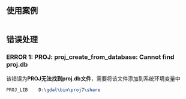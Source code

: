 ## 使用案例

```java

```
## 错误处理

### ERROR 1: PROJ: proj_create_from_database: Cannot find proj.db

该错误为**PROJ无法找到proj.db文件**，需要将该文件添加到系统环境变量中

```tex
PROJ_LIB	D:\gdal\bin\proj7\share
```
